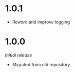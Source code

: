 # 1.0.1
* Reword and improve logging 

# 1.0.0
<i>Initial release</i>
* Migrated from old repository
